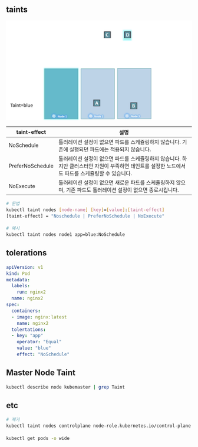 ## taints 
![alt text](image.png)

|taint-effect|설명|
|---|---|
|NoSchedule|톨러레이션 설정이 없으면 파드를 스케쥴링하지 않습니다. 기존에 실행되던 파드에는 적용되지 않습니다.|
|PreferNoSchedule|톨러레이션 설정이 없으면 파드를 스케쥴링하지 않습니다. 하지만 클러스터안 자원이 부족하면 테인트를 설정한 노드에서도 파드를 스케쥴링할 수 있습니다.|
|NoExecute|톨러레이션 설정이 없으면 새로운 파드를 스케줄링하지 않으며, 기존 파드도 톨러레이션 설정이 없으면 종료시킵니다.|

``` sh
# 문법
kubectl taint nodes [node-name] [key]=[value]:[taint-effect]
[taint-effect] = "Noschedule | PreferNoSchedule | NoExecute"

# 예시
kubectl taint nodes node1 app=blue:NoSchedule

```

## tolerations

```yml
apiVersion: v1
kind: Pod
metadata:
  labels:
    run: nginx2
  name: nginx2
spec:
  containers:
  - image: nginx:latest
    name: nginx2
  tolertations:
  - key: "app"
    operator: "Equal"
    value: "blue"
    effect: "NoSchedule"
```

## Master Node Taint
```sh
kubectl describe node kubemaster | grep Taint

```


## etc
```sh
# 제거
kubectl taint nodes controlplane node-role.kubernetes.io/control-plane:NoSchedule-

kubectl get pods -o wide
```

